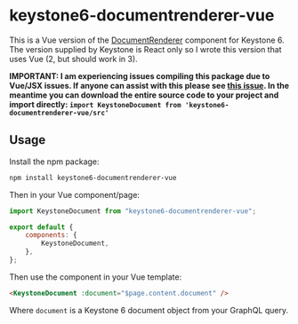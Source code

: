 # keystone6-documentrenderer-vue

This is a Vue version of the [DocumentRenderer](https://github.com/keystonejs/keystone/tree/main/packages/document-renderer) component for Keystone 6. The version supplied by Keystone is React only so I wrote this version that uses Vue (2, but should work in 3).

**IMPORTANT: I am experiencing issues compiling this package due to Vue/JSX issues. If anyone can assist with this please see [this issue](https://github.com/craigharman/keystone6-documentrenderer-vue/issues/2). In the meantime you can download the entire source code to your project and import directly: `import KeystoneDocument from 'keystone6-documentrenderer-vue/src'`**

## Usage

Install the npm package:

```bash
npm install keystone6-documentrenderer-vue
```

Then in your Vue component/page:

```js
import KeystoneDocument from "keystone6-documentrenderer-vue";

export default {
	components: {
		KeystoneDocument,
	},
};
```

Then use the component in your Vue template:

```html
<KeystoneDocument :document="$page.content.document" />
```

Where `document` is a Keystone 6 document object from your GraphQL query.
